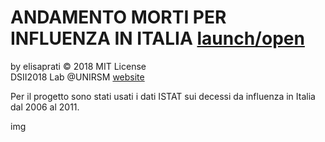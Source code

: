# ANDAMENTO MORTI PER INFLUENZA IN ITALIA  [launch/open]() <br> 


by elisaprati © 2018 MIT License <br> 
DSII2018 Lab @UNIRSM [website](https://dsii-2018-unirsm.github.io/)

Per il progetto sono stati usati i dati ISTAT sui decessi da influenza in Italia dal 2006 al 2011.



img <br> 






